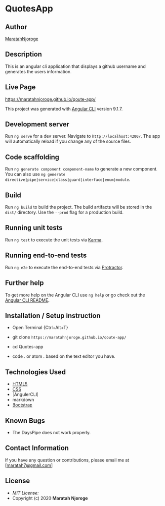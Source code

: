 # QuotesApp

## Author

[MaratahNjoroge](https://github.com/MaratahNjoroge/git-app)

## Description

This is an angular cli application that displays a github username and generates the users information. 

## Live Page 
https://maratahnjoroge.github.io/qoute-app/ 


This project was generated with [Angular CLI](https://github.com/angular/angular-cli) version 9.1.7.

## Development server

Run `ng serve` for a dev server. Navigate to `http://localhost:4200/`. The app will automatically reload if you change any of the source files.

## Code scaffolding

Run `ng generate component component-name` to generate a new component. You can also use `ng generate directive|pipe|service|class|guard|interface|enum|module`.

## Build

Run `ng build` to build the project. The build artifacts will be stored in the `dist/` directory. Use the `--prod` flag for a production build.

## Running unit tests

Run `ng test` to execute the unit tests via [Karma](https://karma-runner.github.io).

## Running end-to-end tests

Run `ng e2e` to execute the end-to-end tests via [Protractor](http://www.protractortest.org/).

## Further help

To get more help on the Angular CLI use `ng help` or go check out the [Angular CLI README](https://github.com/angular/angular-cli/blob/master/README.md).

## Installation / Setup instruction
* Open Terminal {Ctrl+Alt+T}

* git clone ```https://maratahnjoroge.github.io/qoute-app/```

* cd Quotes-app

* code . or atom . based on the text editor you have.

## Technologies Used

* [HTML5](https://github.com/topics/html5)
* [CSS](https://github.com/topics/css3)
* [AngulerCLI]
* markdown
* [Bootstrap](https://github.com/topics/bootstrap)

## Known Bugs
* The DaysPipe does not work properly.

## Contact Information 

If you have any question or contributions, please email me at [maratah7@gmail.com]

## License
* *MIT License:*
* Copyright (c) 2020 **Maratah Njoroge**
